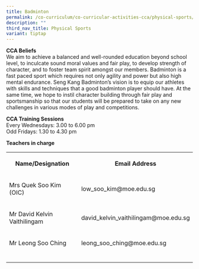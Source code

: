 ```yaml
---
title: Badminton
permalink: /co-curriculum/co-curricular-activities-cca/physical-sports/badminton/
description: ""
third_nav_title: Physical Sports
variant: tiptap
---
```

<p><strong>CCA Beliefs</strong>
<br>We aim to achieve a balanced and well-rounded education beyond school
level, to inculcate sound moral values and fair play, to develop strength
of character, and to foster team spirit amongst our members. Badminton
is a fast paced sport which requires not only agility and power but also
high mental endurance. Seng Kang Badminton’s vision is to equip our athletes
with skills and techniques that a good badminton player should have. At
the same time, we hope to instil character building through fair play and
sportsmanship so that our students will be prepared to take on any new
challenges in various modes of play and competitions.</p>
<p></p>
<p><strong>CCA Training Sessions</strong>
<br>Every Wednesdays: 3.00 to 6.00 pm
<br>Odd Fridays: 1.30 to 4.30 pm</p>
<p><strong>Teachers in charge</strong>
<br>
</p>
<table style="minWidth: 50px">
<colgroup>
<col>
<col>
</colgroup>
<tbody>
<tr>
<th rowspan="1" colspan="1">
<p><strong>Name/Designation</strong>
</p>
</th>
<th rowspan="1" colspan="1">
<p><strong>Email Address</strong>
</p>
</th>
</tr>
<tr>
<td rowspan="1" colspan="1">
<p>Mrs Quek Soo Kim (OIC)</p>
</td>
<td rowspan="1" colspan="1">
<p>low_soo_kim@moe.edu.sg</p>
</td>
</tr>
<tr>
<td rowspan="1" colspan="1">
<p>Mr David Kelvin Vaithilingam</p>
</td>
<td rowspan="1" colspan="1">
<p>david_kelvin_vaithilingam@moe.edu.sg</p>
</td>
</tr>
<tr>
<td rowspan="1" colspan="1">
<p>Mr Leong Soo Ching</p>
</td>
<td rowspan="1" colspan="1">
<p>leong_soo_ching@moe.edu.sg</p>
</td>
</tr>
<tr>
<td rowspan="1" colspan="1">
<p></p>
</td>
<td rowspan="1" colspan="1">
<p></p>
</td>
</tr>
</tbody>
</table>
<p></p>